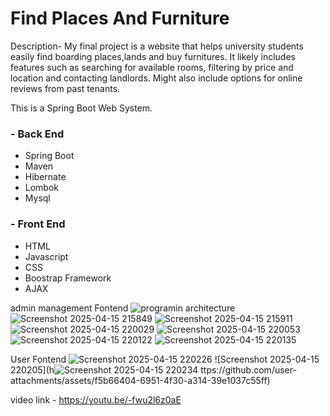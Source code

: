 # Find Places And Furniture

Description- 
My final project is a website that helps university students easily find boarding places,lands and buy furnitures. It likely includes features such as searching for available rooms, filtering by price and location and contacting landlords. Might also include options for online reviews from past tenants.

This is a Spring Boot Web System.
###
### - Back End
* Spring Boot
* Maven
* Hibernate
* Lombok
* Mysql
 

### - Front End
* HTML
* Javascript
* CSS
* Boostrap Framework
* AJAX


admin management Fontend
![programin architecture](https://github.com/user-attachments/assets/b7c25d48-676e-4d37-92ad-4253804e1f04)
![Screenshot 2025-04-15 215849](https://github.com/user-attachments/assets/4c6335fb-9971-4401-8a2b-9ad738b1f186)
![Screenshot 2025-04-15 215911](https://github.com/user-attachments/assets/ac995f5c-cf11-439c-9837-0cb3fdd8cec1)
![Screenshot 2025-04-15 220029](https://github.com/user-attachments/assets/bdb36264-018d-487e-8ad4-67d06aa22bf2)
![Screenshot 2025-04-15 220053](https://github.com/user-attachments/assets/87bc3aa9-87bc-4d83-8913-bfa41a1b3d10)
![Screenshot 2025-04-15 220122](https://github.com/user-attachments/assets/619230c7-232d-45e5-a493-a0ea14933365)
![Screenshot 2025-04-15 220135](https://github.com/user-attachments/assets/688e1930-b2bb-4485-aa3b-59a1fc2817ac)

User Fontend
![Screenshot 2025-04-15 220226](https://github.com/user-attachments/assets/bc7ca26c-fe15-4f9b-bc98-c50765a8b3b0)
![Screenshot 2025-04-15 220205](h![Screenshot 2025-04-15 220234](https://github.com/user-attachments/assets/b44c12d5-4ae3-4090-8c7c-3d7de143d9b5)
ttps://github.com/user-attachments/assets/f5b66404-6951-4f30-a314-39e1037c55ff)


video link - https://youtu.be/-fwu2l6z0aE
